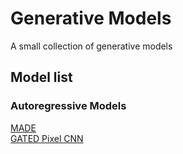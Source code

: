 # Generative Models
A small collection of generative models 
## Model list
### Autoregressive Models
[MADE](MADE/README.md)  
[GATED Pixel CNN](GatedPixelCNN/README.md)